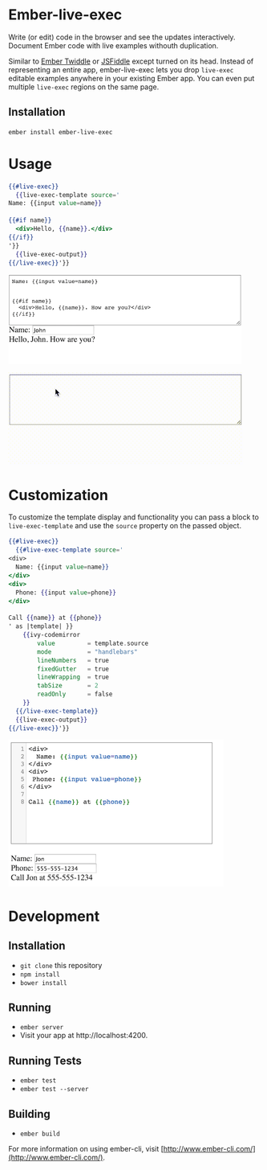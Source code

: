 # Ember-live-exec

Write (or edit) code in the browser and see the updates interactively. Document Ember code with live examples withouth duplication.

Similar to [Ember Twiddle](http://ember-twiddle.com/) or [JSFiddle](https://jsfiddle.net/) except turned on its head. Instead of representing an entire app, ember-live-exec lets you drop `live-exec` editable examples anywhere in your existing Ember app. You can even put multiple `live-exec` regions on the same page.

## Installation

`ember install ember-live-exec`

# Usage

```hbs
{{#live-exec}}
  {{live-exec-template source='
Name: {{input value=name}}

{{#if name}}
  <div>Hello, {{name}}.</div>
{{/if}}
'}}
  {{live-exec-output}}
{{/live-exec}}'}}
```

![Screenshot](https://github.com/TeknoFiend/ember-live-exec/blob/master/docs/demo.png)

![Screencapture](https://github.com/TeknoFiend/ember-live-exec/blob/master/docs/demo.gif)

# Customization

To customize the template display and functionality you can pass a block to `live-exec-template` and use the `source` property on the passed object.

```hbs
{{#live-exec}}
  {{#live-exec-template source='
<div>
  Name: {{input value=name}}
</div>
<div>
  Phone: {{input value=phone}}
</div>

Call {{name}} at {{phone}}
' as |template| }}
    {{ivy-codemirror
        value         = template.source
        mode          = "handlebars"
        lineNumbers   = true
        fixedGutter   = true
        lineWrapping  = true
        tabSize       = 2
        readOnly      = false
    }}
  {{/live-exec-template}}
  {{live-exec-output}}
{{/live-exec}}'}}
```

![Codemirror](https://github.com/TeknoFiend/ember-live-exec/blob/master/docs/demo_block.png)

# Development

## Installation

* `git clone` this repository
* `npm install`
* `bower install`

## Running

* `ember server`
* Visit your app at http://localhost:4200.

## Running Tests

* `ember test`
* `ember test --server`

## Building

* `ember build`

For more information on using ember-cli, visit [http://www.ember-cli.com/](http://www.ember-cli.com/).
